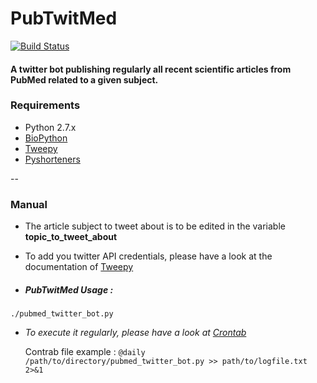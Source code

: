 # PubTwitMed

[![Build Status](https://travis-ci.org/maxibor/PubTwitMed.svg?branch=master)](https://travis-ci.org/maxibor/PubTwitMed)

#### A twitter bot publishing regularly all recent scientific articles from PubMed related to a given subject.


### Requirements
- Python 2.7.x
- [BioPython](https://biopython.org/wiki/Biopython)
- [Tweepy](http://www.tweepy.org/)
- [Pyshorteners](https://github.com/ellisonleao/pyshorteners)

--

### Manual
- The article subject to tweet about is to be edited in the variable **topic_to_tweet_about**

- To add you twitter API credentials, please have a look at the documentation of [Tweepy](http://tweepy.readthedocs.io/en/v3.5.0/getting_started.html#hello-tweepy)

- ##### PubTwitMed Usage :
`./pubmed_twitter_bot.py`

- *To execute it regularly, please have a look at [Crontab](https://en.wikipedia.org/wiki/Cron)*

	Contrab file example :
	`@daily /path/to/directory/pubmed_twitter_bot.py >> path/to/logfile.txt 2>&1`
